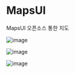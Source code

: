 # MapsUI
MapsUI 오픈소스 통한 지도


![image](https://user-images.githubusercontent.com/54387261/221359499-55b9bfe0-c017-4047-9beb-f151851a1232.png)

![image](https://user-images.githubusercontent.com/54387261/221359508-fa86dd43-b98f-40b9-b260-570c98e178a1.png)

![image](https://user-images.githubusercontent.com/54387261/221359525-3dc95483-f368-484b-b02d-aa9399aaeea8.png)
